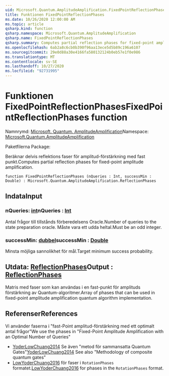 ```yaml
---
uid: Microsoft.Quantum.AmplitudeAmplification.FixedPointReflectionPhases
title: Funktionen FixedPointReflectionPhases
ms.date: 10/26/2020 12:00:00 AM
ms.topic: article
qsharp.kind: function
qsharp.namespace: Microsoft.Quantum.AmplitudeAmplification
qsharp.name: FixedPointReflectionPhases
qsharp.summary: Computes partial reflection phases for fixed-point amplitude amplification.
ms.openlocfilehash: 6ab2a8c6cb0b390f96aa13ece5d5b89c196a6107
ms.sourcegitcommit: 29e0d88a30e4166fa580132124b0eb57e1f0e986
ms.translationtype: MT
ms.contentlocale: sv-SE
ms.lasthandoff: 10/27/2020
ms.locfileid: "92731995"
---
```

# <a name="fixedpointreflectionphases-function"></a><span data-ttu-id="113df-102">Funktionen FixedPointReflectionPhases</span><span class="sxs-lookup"><span data-stu-id="113df-102">FixedPointReflectionPhases function</span></span>

<span data-ttu-id="113df-103">Namnrymd: [Microsoft. Quantum. AmplitudeAmplification](xref:Microsoft.Quantum.AmplitudeAmplification)</span><span class="sxs-lookup"><span data-stu-id="113df-103">Namespace: [Microsoft.Quantum.AmplitudeAmplification](xref:Microsoft.Quantum.AmplitudeAmplification)</span></span>

<span data-ttu-id="113df-104">Paketfilerna [](https://nuget.org/packages/)</span><span class="sxs-lookup"><span data-stu-id="113df-104">Package: [](https://nuget.org/packages/)</span></span>


<span data-ttu-id="113df-105">Beräknar delvis reflektions faser för amplitud-förstärkning med fast punkt.</span><span class="sxs-lookup"><span data-stu-id="113df-105">Computes partial reflection phases for fixed-point amplitude amplification.</span></span>

```qsharp
function FixedPointReflectionPhases (nQueries : Int, successMin : Double) : Microsoft.Quantum.AmplitudeAmplification.ReflectionPhases
```


## <a name="input"></a><span data-ttu-id="113df-106">Indata</span><span class="sxs-lookup"><span data-stu-id="113df-106">Input</span></span>

### <a name="nqueries--int"></a><span data-ttu-id="113df-107">nQueries: [int](xref:microsoft.quantum.lang-ref.int)</span><span class="sxs-lookup"><span data-stu-id="113df-107">nQueries : [Int](xref:microsoft.quantum.lang-ref.int)</span></span>

<span data-ttu-id="113df-108">Antal frågor till tillstånds förberedelsens Oracle.</span><span class="sxs-lookup"><span data-stu-id="113df-108">Number of queries to the state preparation oracle.</span></span> <span data-ttu-id="113df-109">Måste vara ett udda heltal.</span><span class="sxs-lookup"><span data-stu-id="113df-109">Must be an odd integer.</span></span>


### <a name="successmin--double"></a><span data-ttu-id="113df-110">successMin: [dubbel](xref:microsoft.quantum.lang-ref.double)</span><span class="sxs-lookup"><span data-stu-id="113df-110">successMin : [Double](xref:microsoft.quantum.lang-ref.double)</span></span>

<span data-ttu-id="113df-111">Minsta möjliga sannolikhet för mål.</span><span class="sxs-lookup"><span data-stu-id="113df-111">Target minimum success probability.</span></span>



## <a name="output--reflectionphases"></a><span data-ttu-id="113df-112">Utdata: [ReflectionPhases](xref:Microsoft.Quantum.AmplitudeAmplification.ReflectionPhases)</span><span class="sxs-lookup"><span data-stu-id="113df-112">Output : [ReflectionPhases](xref:Microsoft.Quantum.AmplitudeAmplification.ReflectionPhases)</span></span>

<span data-ttu-id="113df-113">Matris med faser som kan användas i en fast-punkt för amplituds förstärkning av Quantum-algoritmer.</span><span class="sxs-lookup"><span data-stu-id="113df-113">Array of phases that can be used in fixed-point amplitude amplification quantum algorithm implementation.</span></span>

## <a name="references"></a><span data-ttu-id="113df-114">Referenser</span><span class="sxs-lookup"><span data-stu-id="113df-114">References</span></span>

<span data-ttu-id="113df-115">Vi använder faserna i "fast-Point amplitud-förstärkning med ett optimalt antal frågor"</span><span class="sxs-lookup"><span data-stu-id="113df-115">We use the phases in "Fixed-Point Amplitude Amplification with an Optimal Number of Queries"</span></span>

- <span data-ttu-id="113df-116">[YoderLowChuang2014](https://arxiv.org/abs/1409.3305) Se även "metod för sammansatta Quantum Gates"</span><span class="sxs-lookup"><span data-stu-id="113df-116">[YoderLowChuang2014](https://arxiv.org/abs/1409.3305) See also "Methodology of composite quantum gates"</span></span>
- <span data-ttu-id="113df-117">[LowYoderChuang2016](https://arxiv.org/abs/1603.03996) för faser i `RotationPhases` formatet.</span><span class="sxs-lookup"><span data-stu-id="113df-117">[LowYoderChuang2016](https://arxiv.org/abs/1603.03996) for phases in the `RotationPhases` format.</span></span>